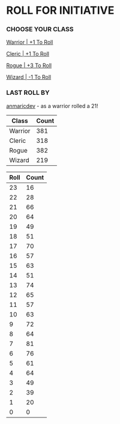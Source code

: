 # ROLL FOR INITIATIVE
### CHOOSE YOUR CLASS

[Warrior | +1 To Roll](https://github.com/benjaminsampica/benjaminsampica/issues/new?title=roll%7Cwarrior&body=Just+click+%27Submit+new+issue%27.)

[Cleric | +1 To Roll](https://github.com/benjaminsampica/benjaminsampica/issues/new?title=roll%7Ccleric&body=Just+click+%27Submit+new+issue%27.)

[Rogue | +3 To Roll](https://github.com/benjaminsampica/benjaminsampica/issues/new?title=roll%7Crogue&body=Just+click+%27Submit+new+issue%27.)

[Wizard | -1 To Roll](https://github.com/benjaminsampica/benjaminsampica/issues/new?title=roll%7Cwizard&body=Just+click+%27Submit+new+issue%27.)
### LAST ROLL BY
[anmaricdev](https://www.github.com/anmaricdev) - as a warrior rolled a 21!

|Class|Count|
|-|-|
|Warrior|381|
|Cleric|318|
|Rogue|382|
|Wizard|219|

|Roll|Count|
|-|-|
|23|16
|22|28
|21|66
|20|64
|19|49
|18|51
|17|70
|16|57
|15|63
|14|51
|13|74
|12|65
|11|57
|10|63
|9|72
|8|64
|7|81
|6|76
|5|61
|4|64
|3|49
|2|39
|1|20
|0|0
